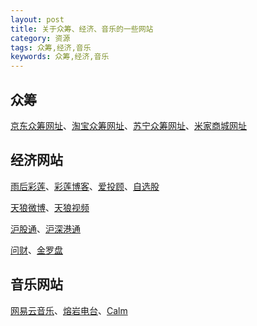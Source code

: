 ```yaml
---
layout: post
title: 关于众筹、经济、音乐的一些网站
category: 资源
tags: 众筹,经济,音乐
keywords: 众筹,经济,音乐
---
```


## 众筹

[京东众筹网址](http://z.jd.com/)、[淘宝众筹网址](https://izhongchou.taobao.com/index.htm)、[苏宁众筹网址](http://zc.suning.com/)、[米家商城网址](http://home.mi.com/shop/main)

## 经济网站

[雨后彩莲](http://iguba.eastmoney.com/1638134840519762)、[彩莲博客](http://blog.sina.com.cn/s/articlelist_6058426446_0_1.html)、[爱投顾](http://itougu.jrj.com.cn/live/41)、[自选股](http://gu.qq.com/i/)

[天狼微博](http://weibo.com/tl50ch)、[天狼视频](http://id.tudou.com/i/UMzEwMDA4MTY2NA==/videos)

[沪股通](http://data.10jqka.com.cn/hgt/hgtb/)、[沪深港通](http://data.eastmoney.com/hsgt/index.html)

[问财](http://www.iwencai.com)、[金罗盘](http://stock.sohu.com/s2011/jlp/)

## 音乐网站

[网易云音乐](http://music.163.com/#/playlist/152261/122965/)、[熔岩电台](http://www.lavaradio.com/)、[Calm](https://www.calm.com/)